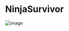 # NinjaSurvivor

![image](https://user-images.githubusercontent.com/81916648/180648338-0ed15f69-8819-4a78-b5a2-1ca90c134828.png)
